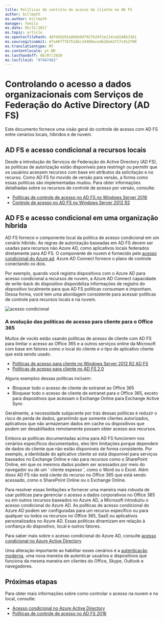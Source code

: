 ```yaml
---
title: Políticas de controle de acesso de cliente no AD FS
author: billmath
ms.author: billmath
manager: femila
ms.date: 05/31/2017
ms.topic: article
ms.openlocfilehash: 4d7d45b91e866b9df927620f2e214ced248b3361
ms.sourcegitcommit: dfa48f77b751dbc34409aced628eb2f17c912f08
ms.translationtype: MT
ms.contentlocale: pt-BR
ms.lasthandoff: 08/07/2020
ms.locfileid: "87947482"
---
```

# <a name="controlling-access-to-organizational-data-with-active-directory-federation-services"></a>Controlando o acesso a dados organizacionais com Serviços de Federação do Active Directory (AD FS)

Este documento fornece uma visão geral do controle de acesso com AD FS entre cenários locais, híbridos e de nuvem.

## <a name="ad-fs-and-conditional-access-to-on-premises-resources"></a>AD FS e acesso condicional a recursos locais
Desde a introdução do Serviços de Federação do Active Directory (AD FS), as políticas de autorização estão disponíveis para restringir ou permitir que os usuários acessem recursos com base em atributos da solicitação e no recurso.  Como AD FS foi movido de versão para versão, a forma como essas políticas são implementadas mudou.  Para obter informações detalhadas sobre os recursos de controle de acesso por versão, consulte:
- [Políticas de controle de acesso no AD FS no Windows Server 2016](Access-Control-Policies-in-AD-FS.md)
- [Controle de acesso no AD FS no Windows Server 2012 R2](Manage-Risk-with-Conditional-Access-Control.md)


## <a name="ad-fs-and-conditional-access-in-a-hybrid-organization"></a>AD FS e acesso condicional em uma organização híbrida

AD FS fornece o componente local da política de acesso condicional em um cenário híbrido. As regras de autorização baseadas em AD FS devem ser usadas para recursos não Azure AD, como aplicativos locais federados diretamente para AD FS.  O componente de nuvem é fornecido pelo [acesso condicional do Azure ad](/azure/active-directory/active-directory-conditional-access).  Azure AD Connect fornece o plano de controle conectando os dois.

Por exemplo, quando você registra dispositivos com o Azure AD para acesso condicional a recursos de nuvem, a Azure AD Connect capacidade de write-back do dispositivo disponibiliza informações de registro do dispositivo localmente para que AD FS políticas consumam e imponham.  Dessa forma, você tem uma abordagem consistente para acessar políticas de controle para recursos locais e na nuvem.

![acesso condicional](../deployment/media/Plan-Device-based-Conditional-Access-on-Premises/ADFS_ITPRO4.png)


### <a name="the-evolution-of-client-access-policies-for-office-365"></a>A evolução das políticas de acesso para cliente para o Office 365
Muitos de vocês estão usando políticas de acesso de cliente com AD FS para limitar o acesso ao Office 365 e a outros serviços online da Microsoft com base em fatores como o local do cliente e o tipo de aplicativo cliente que está sendo usado.
- [Políticas de acesso para cliente no Windows Server 2012 R2 AD FS](Access-Control-Policies-W2K12.md)
- [Políticas de acesso para cliente no AD FS 2,0](Access-Control-Policies-in-AD-FS-2.md)

Alguns exemplos dessas políticas incluem:
- Bloquear todo o acesso de cliente de extranet ao Office 365
- Bloquear todo o acesso de cliente de extranet para o Office 365, exceto para dispositivos que acessam o Exchange Online para Exchange Active Sync

Geralmente, a necessidade subjacente por trás dessas políticas é reduzir o risco de perda de dados, garantindo que somente clientes autorizados, aplicativos que não armazenam dados em cache ou dispositivos que podem ser desabilitados remotamente possam obter acesso aos recursos.

Embora as políticas documentadas acima para AD FS funcionem nos cenários específicos documentados, eles têm limitações porque dependem de dados do cliente que não estão disponíveis de forma consistente.  Por exemplo, a identidade do aplicativo cliente só está disponível para serviços baseados no Exchange Online e não para recursos como o SharePoint Online, em que os mesmos dados podem ser acessados por meio do navegador ou de um ' cliente espesso ', como o Word ou o Excel.  Além disso AD FS não está ciente do recurso no Office 365 que está sendo acessado, como o SharePoint Online ou o Exchange Online.

Para resolver essas limitações e fornecer uma maneira mais robusta de usar políticas para gerenciar o acesso a dados corporativos no Office 365 ou em outros recursos baseados no Azure AD, a Microsoft introduziu o acesso condicional do Azure AD.  As políticas de acesso condicional do Azure AD podem ser configuradas para um recurso específico ou para qualquer ou todos os recursos no Office 365, SaaS ou aplicativos personalizados no Azure AD.  Essas políticas dinamizam em relação à confiança do dispositivo, local e outros fatores.

Para saber mais sobre o acesso condicional do Azure AD, consulte [acesso condicional no Azure Active Directory](/azure/active-directory/active-directory-conditional-access)

Uma alteração importante ao habilitar esses cenários é a [autenticação moderna](https://blogs.office.com/2015/11/19/updated-office-365-modern-authentication-public-preview/), uma nova maneira de autenticar usuários e dispositivos que funciona da mesma maneira em clientes do Office, Skype, Outlook e navegadores.

## <a name="next-steps"></a>Próximas etapas
Para obter mais informações sobre como controlar o acesso na nuvem e no local, consulte:

- [Acesso condicional no Azure Active Directory](/azure/active-directory/active-directory-conditional-access)
- [Políticas de controle de acesso no AD FS 2016](Access-Control-Policies-in-AD-FS.md)

